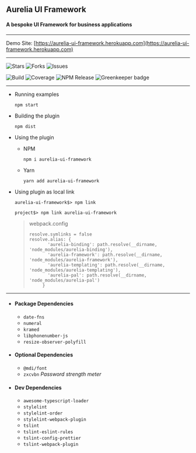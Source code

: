 ## Aurelia UI Framework

#### A bespoke UI Framework for business applications

---

Demo Site: [https://aurelia-ui-framework.herokuapp.com](https://aurelia-ui-framework.herokuapp.com)

---

![Stars](https://img.shields.io/github/stars/adarshpastakia/aurelia-ui-framework.svg?logoColor=blue&style=social&logo=github "GitHub Stars")
![Forks](https://img.shields.io/github/forks/adarshpastakia/aurelia-ui-framework.svg?logoColor=blue&style=social&logo=github "GitHub Forks")
![Issues](https://img.shields.io/github/issues/adarshpastakia/aurelia-ui-framework.svg?logoColor=blue&style=social&logo=github "GitHub Issues")

![Build](https://img.shields.io/travis/adarshpastakia/aurelia-ui-framework/master.svg?style=for-the-badge&logo=travis&color=363636&label=)
![Coverage](https://img.shields.io/codecov/c/github/adarshpastakia/aurelia-ui-framework.svg?style=for-the-badge&logo=codecov&color=363636&label=)
![NPM Release](https://img.shields.io/npm/v/aurelia-ui-framework.svg?style=for-the-badge&logo=npm&color=363636&label=)
![Greenkeeper badge](https://img.shields.io/badge/GreenKeeper-GreenKeeper-363636?style=for-the-badge&logo=greenkeeper&label=)

---

* Running examples

  `npm start`

* Building the plugin

  `npm dist`
  
* Using the plugin

  - NPM
    
    `npm i aurelia-ui-framework`
  
  - Yarn
  
    `yarn add aurelia-ui-framework`

* Using plugin as local link

  `aurelia-ui-framework$> npm link`

  `project$> npm link aurelia-ui-framework`

  > webpack.config 
  > ```
  > resolve.symlinks = false
  > resolve.alias: {
  >        'aurelia-binding': path.resolve(__dirname, 'node_modules/aurelia-binding'),
  >        'aurelia-framework': path.resolve(__dirname, 'node_modules/aurelia-framework'),
  >        'aurelia-templating': path.resolve(__dirname, 'node_modules/aurelia-templating'),
  >        'aurelia-pal': path.resolve(__dirname, 'node_modules/aurelia-pal')
  >      }
  >
  > ```

---

- #### Package Dependencies
  - `date-fns`
  - `numeral`
  - `kramed`
  - `libphonenumber-js`
  - `resize-observer-polyfill`


- #### Optional Dependencies
  - `@mdi/font`
  - `zxcvbn` _Password strength meter_


- #### Dev Dependencies
  - `awesome-typescript-loader`
  - `stylelint`
  - `stylelint-order`
  - `stylelint-webpack-plugin`
  - `tslint`
  - `tslint-eslint-rules`
  - `tslint-config-prettier`
  - `tslint-webpack-plugin `
